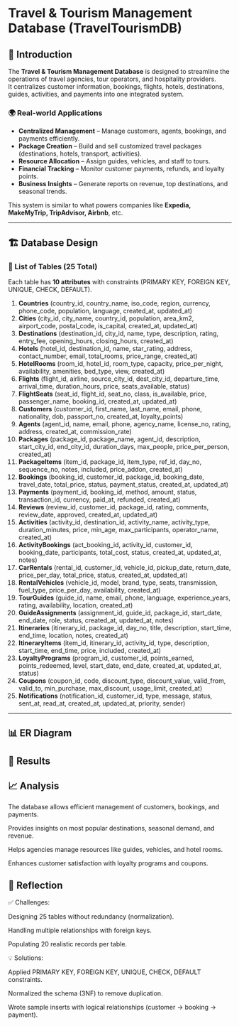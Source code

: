 # Travel & Tourism Management Database (TravelTourismDB)

## 📖 Introduction
The **Travel & Tourism Management Database** is designed to streamline the operations of travel agencies, tour operators, and hospitality providers.  
It centralizes customer information, bookings, flights, hotels, destinations, guides, activities, and payments into one integrated system.

### 🌍 Real-world Applications
- **Centralized Management** – Manage customers, agents, bookings, and payments efficiently.  
- **Package Creation** – Build and sell customized travel packages (destinations, hotels, transport, activities).  
- **Resource Allocation** – Assign guides, vehicles, and staff to tours.  
- **Financial Tracking** – Monitor customer payments, refunds, and loyalty points.  
- **Business Insights** – Generate reports on revenue, top destinations, and seasonal trends.  

This system is similar to what powers companies like **Expedia, MakeMyTrip, TripAdvisor, Airbnb**, etc.

---

## 🏗️ Database Design

### 📌 List of Tables (25 Total)
Each table has **10 attributes** with constraints (PRIMARY KEY, FOREIGN KEY, UNIQUE, CHECK, DEFAULT).  

1. **Countries** (country_id, country_name, iso_code, region, currency, phone_code, population, language, created_at, updated_at)  
2. **Cities** (city_id, city_name, country_id, population, area_km2, airport_code, postal_code, is_capital, created_at, updated_at)  
3. **Destinations** (destination_id, city_id, name, type, description, rating, entry_fee, opening_hours, closing_hours, created_at)  
4. **Hotels** (hotel_id, destination_id, name, star_rating, address, contact_number, email, total_rooms, price_range, created_at)  
5. **HotelRooms** (room_id, hotel_id, room_type, capacity, price_per_night, availability, amenities, bed_type, view, created_at)  
6. **Flights** (flight_id, airline, source_city_id, dest_city_id, departure_time, arrival_time, duration_hours, price, seats_available, status)  
7. **FlightSeats** (seat_id, flight_id, seat_no, class, is_available, price, passenger_name, booking_id, created_at, updated_at)  
8. **Customers** (customer_id, first_name, last_name, email, phone, nationality, dob, passport_no, created_at, loyalty_points)  
9. **Agents** (agent_id, name, email, phone, agency_name, license_no, rating, address, created_at, commission_rate)  
10. **Packages** (package_id, package_name, agent_id, description, start_city_id, end_city_id, duration_days, max_people, price_per_person, created_at)  
11. **PackageItems** (item_id, package_id, item_type, ref_id, day_no, sequence_no, notes, included, price_addon, created_at)  
12. **Bookings** (booking_id, customer_id, package_id, booking_date, travel_date, total_price, status, payment_status, created_at, updated_at)  
13. **Payments** (payment_id, booking_id, method, amount, status, transaction_id, currency, paid_at, refunded, created_at)  
14. **Reviews** (review_id, customer_id, package_id, rating, comments, review_date, approved, created_at, updated_at)  
15. **Activities** (activity_id, destination_id, activity_name, activity_type, duration_minutes, price, min_age, max_participants, operator_name, created_at)  
16. **ActivityBookings** (act_booking_id, activity_id, customer_id, booking_date, participants, total_cost, status, created_at, updated_at, notes)  
17. **CarRentals** (rental_id, customer_id, vehicle_id, pickup_date, return_date, price_per_day, total_price, status, created_at, updated_at)  
18. **RentalVehicles** (vehicle_id, model, brand, type, seats, transmission, fuel_type, price_per_day, availability, created_at)  
19. **TourGuides** (guide_id, name, email, phone, language, experience_years, rating, availability, location, created_at)  
20. **GuideAssignments** (assignment_id, guide_id, package_id, start_date, end_date, role, status, created_at, updated_at, notes)  
21. **Itineraries** (itinerary_id, package_id, day_no, title, description, start_time, end_time, location, notes, created_at)  
22. **ItineraryItems** (item_id, itinerary_id, activity_id, type, description, start_time, end_time, price, included, created_at)  
23. **LoyaltyPrograms** (program_id, customer_id, points_earned, points_redeemed, level, start_date, end_date, created_at, updated_at, status)  
24. **Coupons** (coupon_id, code, discount_type, discount_value, valid_from, valid_to, min_purchase, max_discount, usage_limit, created_at)  
25. **Notifications** (notification_id, customer_id, type, message, status, sent_at, read_at, created_at, updated_at, priority, sender)  

---

## 📊 ER Diagram

## 📸 Results

## 📈 Analysis

The database allows efficient management of customers, bookings, and payments.

Provides insights on most popular destinations, seasonal demand, and revenue.

Helps agencies manage resources like guides, vehicles, and hotel rooms.

Enhances customer satisfaction with loyalty programs and coupons.

## 📝 Reflection
✅ Challenges:

Designing 25 tables without redundancy (normalization).

Handling multiple relationships with foreign keys.

Populating 20 realistic records per table.

💡 Solutions:

Applied PRIMARY KEY, FOREIGN KEY, UNIQUE, CHECK, DEFAULT constraints.

Normalized the schema (3NF) to remove duplication.

Wrote sample inserts with logical relationships (customer → booking → payment).
